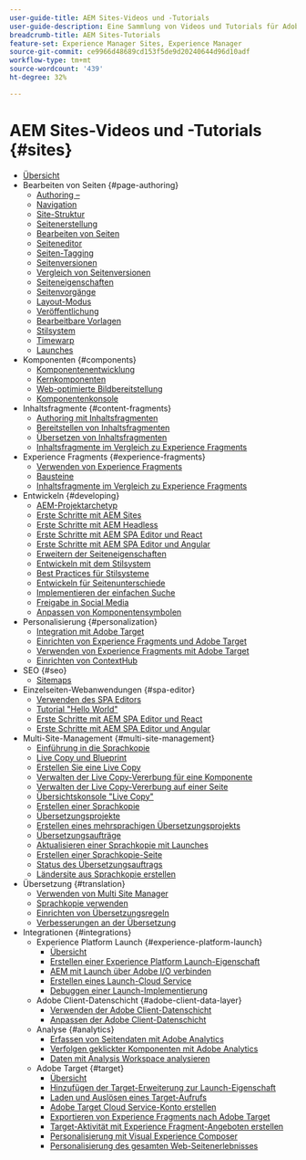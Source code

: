 ```yaml
---
user-guide-title: AEM Sites-Videos und -Tutorials
user-guide-description: Eine Sammlung von Videos und Tutorials für Adobe Experience Manager Sites.
breadcrumb-title: AEM Sites-Tutorials
feature-set: Experience Manager Sites, Experience Manager
source-git-commit: ce9966d48689cd153f5de9d20240644d96d10adf
workflow-type: tm+mt
source-wordcount: '439'
ht-degree: 32%

---
```



# AEM Sites-Videos und -Tutorials {#sites}

+ [Übersicht](overview.md)
+ Bearbeiten von Seiten {#page-authoring}
   + [Authoring –](page-authoring/aem-sites-authoring-overview.md)
   + [Navigation](page-authoring/basic-handling-sites-feature-video-use.md)
   + [Site-Struktur](page-authoring/content-hierarchy-feature-video-use.md)
   + [Seitenerstellung](page-authoring/creating-page-feature-video-use.md)
   + [Bearbeiten von Seiten](page-authoring/page-authoring-overview-feature-video-use.md)
   + [Seiteneditor](page-authoring/page-editor-feature-video-use.md)
   + [Seiten-Tagging](page-authoring/page-tagging-feature-video-use.md)
   + [Seitenversionen](page-authoring/page-versioning-feature-video-use.md)
   + [Vergleich von Seitenversionen](page-authoring/page-diff-feature-video-use.md)
   + [Seiteneigenschaften](page-authoring/page-properties-feature-video-understand.md)
   + [Seitenvorgänge](page-authoring/page-operations-feature-video-use.md)
   + [Layout-Modus](page-authoring/responsive-layout-feature-video-understand.md)
   + [Veröffentlichung](page-authoring/publication-management-feature-video-use.md)
   + [Bearbeitbare Vorlagen](page-authoring/template-editor-feature-video-use.md)
   + [Stilsystem](page-authoring/style-system-feature-video-use.md)
   + [Timewarp](page-authoring/timewarp-feature-video-use.md)
   + [Launches](page-authoring/launches.md)
+ Komponenten {#components}
   + [Komponentenentwicklung](components/component-development.md)
   + [Kernkomponenten](components/core-components-feature-video-understand.md)
   + [Web-optimierte Bildbereitstellung](components/web-optimized-image-delivery.md)
   + [Komponentenkonsole](components/components-console-feature-video-use.md)
+ Inhaltsfragmente {#content-fragments}
   + [Authoring mit Inhaltsfragmenten](content-fragments/content-fragments-feature-video-use.md)
   + [Bereitstellen von Inhaltsfragmenten](content-fragments/content-fragments-delivery-feature-video-use.md)
   + [Übersetzen von Inhaltsfragmenten](content-fragments/content-fragments-translation-feature-video-use.md)
   + [Inhaltsfragmente im Vergleich zu Experience Fragments](content-fragments/understand-content-fragments-and-experience-fragments.md)
+ Experience Fragments {#experience-fragments}
   + [Verwenden von Experience Fragments](experience-fragments/experience-fragments-feature-video-use.md)
   + [Bausteine](experience-fragments/building-blocks.md)
   + [Inhaltsfragmente im Vergleich zu Experience Fragments](https://experienceleague.adobe.com/docs/experience-manager-learn/sites/content-fragments/understand-content-fragments-and-experience-fragments.html)
+ Entwickeln {#developing}
   + [AEM-Projektarchetyp](developing/aem-project-archetype.md)
   + [Erste Schritte mit AEM Sites](https://experienceleague.adobe.com/docs/experience-manager-learn/getting-started-wknd-tutorial-develop/overview.html?lang=de)
   + [Erste Schritte mit AEM Headless](https://experienceleague.adobe.com/docs/experience-manager-learn/getting-started-with-aem-headless/overview.html?lang=de)
   + [Erste Schritte mit AEM SPA Editor und React](https://experienceleague.adobe.com/docs/experience-manager-learn/getting-started-with-aem-headless/spa-editor/react/overview.html)
   + [Erste Schritte mit AEM SPA Editor und Angular](https://experienceleague.adobe.com/docs/experience-manager-learn/getting-started-with-aem-headless/spa-editor/angular/overview.html)
   + [Erweitern der Seiteneigenschaften](developing/page-properties-technical-video-develop.md)
   + [Entwickeln mit dem Stilsystem](developing/style-system-technical-video-understand.md)
   + [Best Practices für Stilsysteme](developing/style-organization-style-system-understand-article.md)
   + [Entwickeln für Seitenunterschiede](developing/page-diff-technical-video-develop.md)
   + [Implementieren der einfachen Suche](developing/search-tutorial-develop.md)
   + [Freigabe in Social Media](developing/social-media-sharing-technical-video-use.md)
   + [Anpassen von Komponentensymbolen](developing/component-icons-technical-video-develop.md)
+ Personalisierung    {#personalization}
   + [Integration mit Adobe Target](https://helpx.adobe.com/marketing-cloud/how-to/aem-target.html)
   + [Einrichten von Experience Fragments und Adobe Target](personalization/experience-fragment-target-technical-video-setup.md)
   + [Verwenden von Experience Fragments mit Adobe Target](personalization/experience-fragment-target-offer-feature-video-use.md)
   + [Einrichten von ContextHub](personalization/context-hub-technical-video-setup.md)
+ SEO {#seo}
   + [Sitemaps](./seo/sitemaps.md)
+ Einzelseiten-Webanwendungen {#spa-editor}
   + [Verwenden des SPA Editors](spa-editor/spa-editor-framework-feature-video-use.md)
   + [Tutorial &quot;Hello World&quot;](spa-editor/spa-editor-helloworld-tutorial-use.md)
   + [Erste Schritte mit AEM SPA Editor und React](https://experienceleague.adobe.com/docs/experience-manager-learn/getting-started-with-aem-headless/spa-editor/react/overview.html)
   + [Erste Schritte mit AEM SPA Editor und Angular](https://experienceleague.adobe.com/docs/experience-manager-learn/getting-started-with-aem-headless/spa-editor/angular/overview.html)
+ Multi-Site-Management {#multi-site-management}
   + [Einführung in die Sprachkopie](./multi-site-management/language-copy-overview.md)
   + [Live Copy und Blueprint](./multi-site-management/live-copy-and-blueprint.md)
   + [Erstellen Sie eine Live Copy](./multi-site-management/create-live-copy.md)
   + [Verwalten der Live Copy-Vererbung für eine Komponente](./multi-site-management/manage-component-inheritance-live-copy.md)
   + [Verwalten der Live Copy-Vererbung auf einer Seite](./multi-site-management/manage-page-inheritance-live-copy.md)
   + [Übersichtskonsole &quot;Live Copy&quot;](./multi-site-management/live-copy-overview-console.md)
   + [Erstellen einer Sprachkopie](./multi-site-management/create-language-copy.md)
   + [Übersetzungsprojekte](./multi-site-management/manage-translation-projects.md)
   + [Erstellen eines mehrsprachigen Übersetzungsprojekts](./multi-site-management/create-multinational-translational-project.md)
   + [Übersetzungsaufträge](./multi-site-management/create-translation-job.md)
   + [Aktualisieren einer Sprachkopie mit Launches](./multi-site-management/updating-language-copy.md)
   + [Erstellen einer Sprachkopie-Seite](./multi-site-management/create-new-page-language-copy.md)
   + [Status des Übersetzungsauftrags](./multi-site-management/translation-job-status.md)
   + [Ländersite aus Sprachkopie erstellen](./multi-site-management/create-new-site.md)
+ Übersetzung {#translation}
   + [Verwenden von Multi Site Manager](translation/multi-site-manager-feature-video-use.md)
   + [Sprachkopie verwenden](translation/language-copy-feature-video-use.md)
   + [Einrichten von Übersetzungsregeln](translation/translation-rules-editor-technical-video-setup.md)
   + [Verbesserungen an der Übersetzung](translation/translation-enhancements-feature-video-use.md)
+ Integrationen {#integrations}
   + Experience Platform Launch {#experience-platform-launch}
      + [Übersicht](integrations/experience-platform-launch/overview.md)
      + [Erstellen einer Experience Platform Launch-Eigenschaft](integrations/experience-platform-launch/create-launch-property.md)
      + [AEM mit Launch über Adobe I/O verbinden](integrations/experience-platform-launch/connect-aem-launch-adobe-io.md)
      + [Erstellen eines Launch-Cloud Service](integrations/experience-platform-launch/create-launch-cloud-service.md)
      + [Debuggen einer Launch-Implementierung](integrations/experience-platform-launch/debug-launch-implementation.md)
   + Adobe Client-Datenschicht {#adobe-client-data-layer}
      + [Verwenden der Adobe Client-Datenschicht](integrations/adobe-client-data-layer/data-layer-overview.md)
      + [Anpassen der Adobe Client-Datenschicht](integrations/adobe-client-data-layer/data-layer-customize.md)
   + Analyse {#analytics}
      + [Erfassen von Seitendaten mit Adobe Analytics](integrations/analytics/collect-data-analytics.md)
      + [Verfolgen geklickter Komponenten mit Adobe Analytics](integrations/analytics/track-clicked-component.md)
      + [Daten mit Analysis Workspace analysieren](integrations/analytics/create-analytics-workspace.md)
   + Adobe Target {#target}
      + [Übersicht](integrations/adobe-target/overview.md)
      + [Hinzufügen der Target-Erweiterung zur Launch-Eigenschaft](integrations/adobe-target/add-target-launch-extension.md)
      + [Laden und Auslösen eines Target-Aufrufs](integrations/adobe-target/load-and-fire-target.md)
      + [Adobe Target Cloud Service-Konto erstellen](integrations/adobe-target/setup-aem-target-cloud-service.md)
      + [Exportieren von Experience Fragments nach Adobe Target](integrations/adobe-target/export-experience-fragment-target.md)
      + [Target-Aktivität mit Experience Fragment-Angeboten erstellen](integrations/adobe-target/create-target-activity.md)
      + [Personalisierung mit Visual Experience Composer](integrations/adobe-target/personalization-using-vec.md)
      + [Personalisierung des gesamten Web-Seitenerlebnisses](integrations/adobe-target/personalization-web-page.md)
